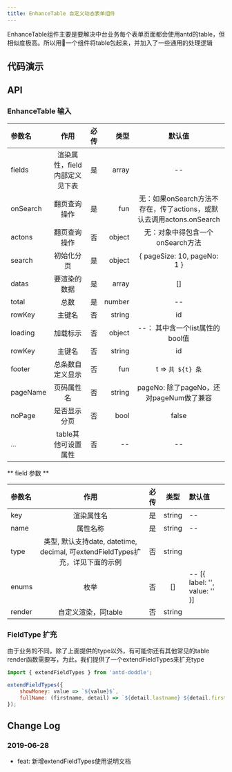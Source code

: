 ```yaml
---
title: EnhanceTable 自定义动态表单组件
---
```


EnhanceTable组件主要是要解决中台业务每个表单页面都会使用antd的table，但相似度极高。所以用一个组件将table包起来，并加入了一些通用的处理逻辑
## 代码演示

## API

### EnhanceTable 输入
| 参数名 | 作用 | 必传 | 类型 | 默认值  
:--|:--:|---:|---:|:---:   
| fields | 渲染属性，field内部定义见下表 | 是 | array | -- 
| onSearch | 翻页查询操作 | 是 | fun | 无：如果onSearch方法不存在，传了actions，或默认去调用actons.onSearch
| actons | 翻页查询操作 | 否 |  object | 无：对象中得包含一个onSearch方法 
| search | 初始化分页 | 是 |  object | { pageSize: 10, pageNo: 1 } 
| datas | 要渲染的数据 | 是 | array | []
| total | 总数 | 是 | number | --
| rowKey | 主键名 | 否 | string | id
| loading | 加载标示 | 否 | object | --： 其中含一个list属性的bool值
| rowKey | 主键名 | 否 | string | id
| footer | 总条数自定义显示 | 否 | fun | t => `共 ${t} 条`
| pageName | 页码属性名 | 否 | string | pageNo: 除了pageNo，还对pageNum做了兼容
| noPage | 是否显示分页 | 否 | bool | false
| ... | table其他可设置属性 | 否 | -- | --  

** field 参数  **

| 参数名 | 作用 | 必传 | 类型 | 默认值  
:--|:-------------------------:|:---:|:--:|:--
| key | 渲染属性名 | 是 | string | --
| name | 属性名称 | 是 |  string | -- 
| type | 类型, 默认支持date, datetime, decimal, 可extendFieldTypes扩充，详见下面的示例 | 否 |  string | 
| enums | 枚举 | 否 |  [] | -- [{ label: '', value: '' }]
| render | 自定义渲染，同table | 否 |  string |  

### FieldType 扩充
由于业务的不同，除了上面提供的type以外，有可能你还有其他常见的table render函数需要写，为此，我们提供了一个extendFieldTypes来扩充type

```javascript
import { extendFieldTypes } from 'antd-doddle';

extendFieldTypes({
    showMoney: value => `${value}$`,
    fullName: (firstname, detail) => `${detail.lastname} ${detail.firstname}`
});

```

## Change Log

### 2019-06-28

 - feat: 新增extendFieldTypes使用说明文档
